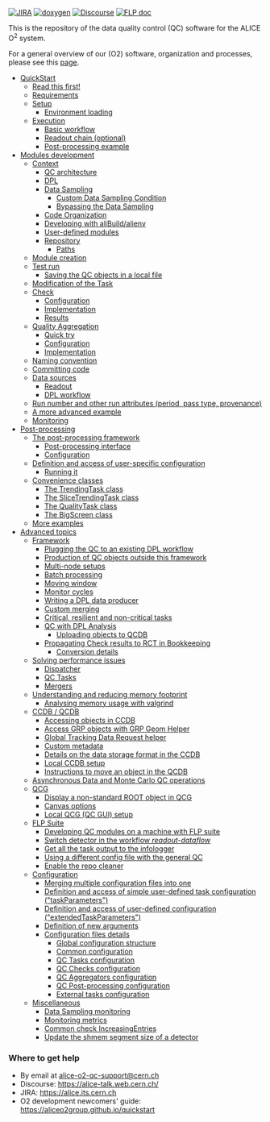 <!--  \cond EXCLUDE_FOR_DOXYGEN -->
[![JIRA](https://img.shields.io/badge/JIRA-Report%20issue-blue.svg)](https://alice.its.cern.ch/jira/secure/CreateIssue.jspa?pid=11201&issuetype=1)
[![doxygen](https://img.shields.io/badge/doxygen-documentation-blue.svg)](https://aliceo2group.github.io/QualityControl/)
[![Discourse](https://img.shields.io/badge/discourse-Get%20help-blue.svg)](https://alice-talk.web.cern.ch/)
[![FLP doc](https://img.shields.io/badge/FLP-documentation-blue.svg)](https://alice-flp.docs.cern.ch/)

<!--  \endcond  --> 

This is the repository of the data quality control (QC) software for the ALICE O<sup>2</sup> system. 
 
For a general overview of our (O2) software, organization and processes, please see this [page](https://aliceo2group.github.io/).

* [QuickStart](doc/QuickStart.md)
    * [Read this first!](doc/QuickStart.md#read-this-first)
    * [Requirements](doc/QuickStart.md#requirements)
    * [Setup](doc/QuickStart.md#setup)
        * [Environment loading](doc/QuickStart.md#environment-loading)
    * [Execution](doc/QuickStart.md#execution)
        * [Basic workflow](doc/QuickStart.md#basic-workflow)
        * [Readout chain (optional)](doc/QuickStart.md#readout-chain-optional)
        * [Post-processing example](doc/QuickStart.md#post-processing-example)
* [Modules development](doc/ModulesDevelopment.md)
    * [Context](doc/ModulesDevelopment.md#context)
        * [QC architecture](doc/ModulesDevelopment.md#qc-architecture)
        * [DPL](doc/ModulesDevelopment.md#dpl)
        * [Data Sampling](doc/ModulesDevelopment.md#data-sampling)
            * [Custom Data Sampling Condition](doc/ModulesDevelopment.md#custom-data-sampling-condition)
            * [Bypassing the Data Sampling](doc/ModulesDevelopment.md#bypassing-the-data-sampling)
        * [Code Organization](doc/ModulesDevelopment.md#code-organization)
        * [Developing with aliBuild/alienv](doc/ModulesDevelopment.md#developing-with-alibuildalienv)
        * [User-defined modules](doc/ModulesDevelopment.md#user-defined-modules)
        * [Repository](doc/ModulesDevelopment.md#repository)
            * [Paths](doc/ModulesDevelopment.md#paths)
    * [Module creation](doc/ModulesDevelopment.md#module-creation)
    * [Test run](doc/ModulesDevelopment.md#test-run)
        * [Saving the QC objects in a local file](doc/ModulesDevelopment.md#saving-the-qc-objects-in-a-local-file)
    * [Modification of the Task](doc/ModulesDevelopment.md#modification-of-the-task)
    * [Check](doc/ModulesDevelopment.md#check)
        * [Configuration](doc/ModulesDevelopment.md#configuration)
        * [Implementation](doc/ModulesDevelopment.md#implementation)
        * [Results](doc/ModulesDevelopment.md#results)
    * [Quality Aggregation](doc/ModulesDevelopment.md#quality-aggregation)
        * [Quick try](doc/ModulesDevelopment.md#quick-try)
        * [Configuration](doc/ModulesDevelopment.md#configuration-1)
        * [Implementation](doc/ModulesDevelopment.md#implementation-1)
    * [Naming convention](doc/ModulesDevelopment.md#naming-convention)
    * [Committing code](doc/ModulesDevelopment.md#committing-code)
    * [Data sources](doc/ModulesDevelopment.md#data-sources)
        * [Readout](doc/ModulesDevelopment.md#readout)
        * [DPL workflow](doc/ModulesDevelopment.md#dpl-workflow)
    * [Run number and other run attributes (period, pass type, provenance)](doc/ModulesDevelopment.md#run-number-and-other-run-attributes-period-pass-type-provenance)
    * [A more advanced example](doc/ModulesDevelopment.md#a-more-advanced-example)
    * [Monitoring](doc/ModulesDevelopment.md#monitoring)
* [Post-processing](doc/PostProcessing.md)
    * [The post-processing framework](doc/PostProcessing.md#the-post-processing-framework)
        * [Post-processing interface](doc/PostProcessing.md#post-processing-interface)
        * [Configuration](doc/PostProcessing.md#configuration)
    * [Definition and access of user-specific configuration](doc/PostProcessing.md#definition-and-access-of-user-specific-configuration)
        * [Running it](doc/PostProcessing.md#running-it)
    * [Convenience classes](doc/PostProcessing.md#convenience-classes)
        * [The TrendingTask class](doc/PostProcessing.md#the-trendingtask-class)
        * [The SliceTrendingTask class](doc/PostProcessing.md#the-slicetrendingtask-class)
        * [The QualityTask class](doc/PostProcessing.md#the-qualitytask-class)
        * [The BigScreen class](doc/PostProcessing.md#the-bigscreen-class)
    * [More examples](doc/PostProcessing.md#more-examples)
* [Advanced topics](doc/Advanced.md)
  * [Framework](doc/Advanced.md#framework)
      * [Plugging the QC to an existing DPL workflow](doc/Advanced.md#plugging-the-qc-to-an-existing-dpl-workflow)
      * [Production of QC objects outside this framework](doc/Advanced.md#production-of-qc-objects-outside-this-framework)
      * [Multi-node setups](doc/Advanced.md#multi-node-setups)
      * [Batch processing](doc/Advanced.md#batch-processing)
      * [Moving window](doc/Advanced.md#moving-window)
      * [Monitor cycles](doc/Advanced.md#monitor-cycles)
      * [Writing a DPL data producer](doc/Advanced.md#writing-a-dpl-data-producer)
      * [Custom merging](doc/Advanced.md#custom-merging)
      * [Critical, resilient and non-critical tasks](doc/Advanced.md#critical-resilient-and-non-critical-tasks)
      * [QC with DPL Analysis](doc/Advanced.md#qc-with-dpl-analysis)
          * [Uploading objects to QCDB](doc/Advanced.md#uploading-objects-to-qcdb)
      * [Propagating Check results to RCT in Bookkeeping](doc/Advanced.md#propagating-check-results-to-rct-in-bookkeeping)
          * [Conversion details](doc/Advanced.md#conversion-details)
  * [Solving performance issues](doc/Advanced.md#solving-performance-issues)
      * [Dispatcher](doc/Advanced.md#dispatcher)
      * [QC Tasks](doc/Advanced.md#qc-tasks-1)
      * [Mergers](doc/Advanced.md#mergers)
  * [Understanding and reducing memory footprint](doc/Advanced.md#understanding-and-reducing-memory-footprint)
      * [Analysing memory usage with valgrind](doc/Advanced.md#analysing-memory-usage-with-valgrind)
  * [CCDB / QCDB](doc/Advanced.md#ccdb--qcdb)
      * [Accessing objects in CCDB](doc/Advanced.md#accessing-objects-in-ccdb)
      * [Access GRP objects with GRP Geom Helper](doc/Advanced.md#access-grp-objects-with-grp-geom-helper)
      * [Global Tracking Data Request helper](doc/Advanced.md#global-tracking-data-request-helper)
      * [Custom metadata](doc/Advanced.md#custom-metadata)
      * [Details on the data storage format in the CCDB](doc/Advanced.md#details-on-the-data-storage-format-in-the-ccdb)
      * [Local CCDB setup](doc/Advanced.md#local-ccdb-setup)
      * [Instructions to move an object in the QCDB](doc/Advanced.md#instructions-to-move-an-object-in-the-qcdb)
  * [Asynchronous Data and Monte Carlo QC operations](doc/Advanced.md#asynchronous-data-and-monte-carlo-qc-operations)
  * [QCG](doc/Advanced.md#qcg)
      * [Display a non-standard ROOT object in QCG](doc/Advanced.md#display-a-non-standard-root-object-in-qcg)
      * [Canvas options](doc/Advanced.md#canvas-options)
      * [Local QCG (QC GUI) setup](doc/Advanced.md#local-qcg-qc-gui-setup)
  * [FLP Suite](doc/Advanced.md#flp-suite)
      * [Developing QC modules on a machine with FLP suite](doc/Advanced.md#developing-qc-modules-on-a-machine-with-flp-suite)
      * [Switch detector in the workflow <em>readout-dataflow</em>](doc/Advanced.md#switch-detector-in-the-workflow-readout-dataflow)
      * [Get all the task output to the infologger](doc/Advanced.md#get-all-the-task-output-to-the-infologger)
      * [Using a different config file with the general QC](doc/Advanced.md#using-a-different-config-file-with-the-general-qc)
      * [Enable the repo cleaner](doc/Advanced.md#enable-the-repo-cleaner)
  * [Configuration](doc/Advanced.md#configuration-1)
      * [Merging multiple configuration files into one](doc/Advanced.md#merging-multiple-configuration-files-into-one)
      * [Definition and access of simple user-defined task configuration ("taskParameters")](doc/Advanced.md#definition-and-access-of-simple-user-defined-task-configuration-taskparameters)
      * [Definition and access of user-defined configuration ("extendedTaskParameters")](doc/Advanced.md#definition-and-access-of-user-defined-configuration-extendedtaskparameters)
      * [Definition of new arguments](doc/Advanced.md#definition-of-new-arguments)
      * [Configuration files details](doc/Advanced.md#configuration-files-details)
          * [Global configuration structure](doc/Advanced.md#global-configuration-structure)
          * [Common configuration](doc/Advanced.md#common-configuration)
          * [QC Tasks configuration](doc/Advanced.md#qc-tasks-configuration)
          * [QC Checks configuration](doc/Advanced.md#qc-checks-configuration)
          * [QC Aggregators configuration](doc/Advanced.md#qc-aggregators-configuration)
          * [QC Post-processing configuration](doc/Advanced.md#qc-post-processing-configuration)
          * [External tasks configuration](doc/Advanced.md#external-tasks-configuration)
  * [Miscellaneous](doc/Advanced.md#miscellaneous)
      * [Data Sampling monitoring](doc/Advanced.md#data-sampling-monitoring)
      * [Monitoring metrics](doc/Advanced.md#monitoring-metrics)
      * [Common check IncreasingEntries](doc/Advanced.md#common-check-increasingentries)
      * [Update the shmem segment size of a detector](doc/Advanced.md#update-the-shmem-segment-size-of-a-detector)

### Where to get help

* By email at [alice-o2-qc-support@cern.ch](mailto:alice-o2-qc-support@cern.ch) 
* Discourse: https://alice-talk.web.cern.ch/
* JIRA: https://alice.its.cern.ch
* O2 development newcomers' guide: https://aliceo2group.github.io/quickstart
